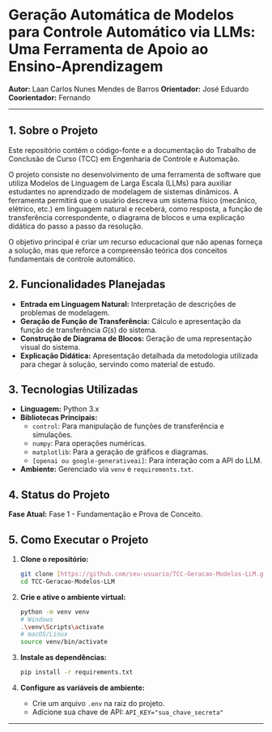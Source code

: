 # Geração Automática de Modelos para Controle Automático via LLMs: Uma Ferramenta de Apoio ao Ensino-Aprendizagem

**Autor:** Laan Carlos Nunes Mendes de Barros
**Orientador:** José Eduardo
**Coorientador:** Fernando

---

## 1. Sobre o Projeto

Este repositório contém o código-fonte e a documentação do Trabalho de Conclusão de Curso (TCC) em Engenharia de Controle e Automação.

O projeto consiste no desenvolvimento de uma ferramenta de software que utiliza Modelos de Linguagem de Larga Escala (LLMs) para auxiliar estudantes no aprendizado de modelagem de sistemas dinâmicos. A ferramenta permitirá que o usuário descreva um sistema físico (mecânico, elétrico, etc.) em linguagem natural e receberá, como resposta, a função de transferência correspondente, o diagrama de blocos e uma explicação didática do passo a passo da resolução.

O objetivo principal é criar um recurso educacional que não apenas forneça a solução, mas que reforce a compreensão teórica dos conceitos fundamentais de controle automático.

## 2. Funcionalidades Planejadas

- **Entrada em Linguagem Natural:** Interpretação de descrições de problemas de modelagem.
- **Geração de Função de Transferência:** Cálculo e apresentação da função de transferência $G(s)$ do sistema.
- **Construção de Diagrama de Blocos:** Geração de uma representação visual do sistema.
- **Explicação Didática:** Apresentação detalhada da metodologia utilizada para chegar à solução, servindo como material de estudo.

## 3. Tecnologias Utilizadas

- **Linguagem:** Python 3.x
- **Bibliotecas Principais:**
  - `control`: Para manipulação de funções de transferência e simulações.
  - `numpy`: Para operações numéricas.
  - `matplotlib`: Para a geração de gráficos e diagramas.
  - `[openai ou google-generativeai]`: Para interação com a API do LLM.
- **Ambiente:** Gerenciado via `venv` e `requirements.txt`.

## 4. Status do Projeto

**Fase Atual:** Fase 1 - Fundamentação e Prova de Conceito.

## 5. Como Executar o Projeto

1.  **Clone o repositório:**
    ```bash
    git clone [https://github.com/seu-usuario/TCC-Geracao-Modelos-LLM.git](https://github.com/seu-usuario/TCC-Geracao-Modelos-LLM.git)
    cd TCC-Geracao-Modelos-LLM
    ```

2.  **Crie e ative o ambiente virtual:**
    ```bash
    python -m venv venv
    # Windows
    .\venv\Scripts\activate
    # macOS/Linux
    source venv/bin/activate
    ```

3.  **Instale as dependências:**
    ```bash
    pip install -r requirements.txt
    ```

4.  **Configure as variáveis de ambiente:**
    - Crie um arquivo `.env` na raiz do projeto.
    - Adicione sua chave de API: `API_KEY="sua_chave_secreta"`

---

